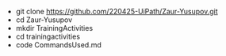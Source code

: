 - git clone https://github.com/220425-UiPath/Zaur-Yusupov.git
- cd Zaur-Yusupov
- mkdir TrainingActivities
- cd trainingactivities
- code CommandsUsed.md
